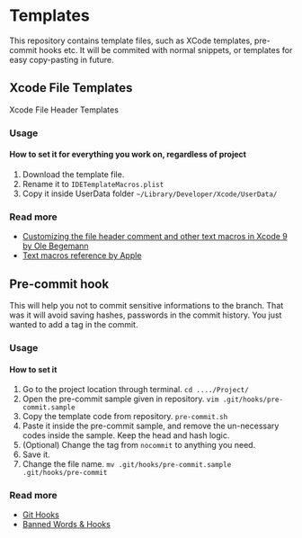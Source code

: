 # Templates 
This repository contains template files, such as XCode templates, pre-commit hooks etc. It will be commited with normal snippets, or templates for easy copy-pasting in future. 

## Xcode File Templates
Xcode File Header Templates

### Usage 
#### How to set it for everything you work on, regardless of project
1. Download the template file. 
2. Rename it to `IDETemplateMacros.plist`
3. Copy it inside UserData folder `~/Library/Developer/Xcode/UserData/`

### Read more
- [Customizing the file header comment and other text macros in Xcode 9 by Ole Begemann](https://oleb.net/blog/2017/07/xcode-9-text-macros/)
- [Text macros reference by Apple](https://help.apple.com/xcode/mac/9.0/index.html?localePath=en.lproj#/dev7fe737ce0)

## Pre-commit hook
This will help you not to commit sensitive informations to the branch. That was it will avoid saving hashes, passwords in the commit history. You just wanted to add a tag in the commit. 

### Usage
#### How to set it
1. Go to the project location through terminal. `cd ..../Project/`
2. Open the pre-commit sample given in repository. `vim .git/hooks/pre-commit.sample`
3. Copy the template code from repository. `pre-commit.sh`
4. Paste it inside the pre-commit sample, and remove the un-necessary codes inside the sample. Keep the head and hash logic. 
5. (Optional) Change the tag from `nocommit` to anything you need.
6. Save it. 
7. Change the file name. `mv .git/hooks/pre-commit.sample .git/hooks/pre-commit`

### Read more 
- [Git Hooks](https://git-scm.com/book/en/v2/Customizing-Git-Git-Hooks)
- [Banned Words & Hooks](https://www.danclarke.com/git-hooks-and-banned-words)
